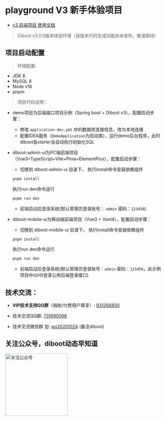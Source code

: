 # playground V3 新手体验项目
* [v3 前端项目 使用文档](https://www.diboot.com)

> Diboot v3.0.0版本体验环境（该版本代码生成功能尚未发布，敬请期待）

## 项目启动配置
> 环境配置: 
  * JDK 8
  * MySQL 8
  * Node v16
  * pnpm

> 项目代码说明：
* demo项目为后端接口项目示例（Spring boot + Diboot v3），配置启动步骤：
  * 修改 `application-dev.yml` 中的数据库连接信息，改为本地连接
  * 配置IDEA服务（`DemoApplication`为启动类），运行demo后台程序，此时diboot各starter会自动执行初始化SQL

* diboot-admin-ui为PC端前端项目（Vue3+TypeScript+Vite+Pinia+ElementPlus），配置启动步骤：
  * 切换到 diboot-admin-ui 目录下，
  执行install命令安装依赖组件
  ```cmd
  pnpm install
  ```
  执行run dev命令运行
  ```cmd
  pnpm run dev
  ```
  * 前端启动后登录系统(默认管理员登录账号： `admin` 密码：`123456`)

* diboot-mobile-ui为移动端前端项目（Vue3 + Vant4），配置启动步骤：
  * 切换到 diboot-mobile-ui 目录下，
    执行install命令安装依赖组件
  ```cmd
  pnpm install
  ```
  执行run dev命令运行
  ```cmd
  pnpm run dev
  ```
  * 前端启动后登录系统(默认管理员登录账号：`admin` 密码：`123456`，此示例项目中以H5登录公用后端登录接口) 

## 技术交流：
  * **VIP技术支持QQ群**（捐助/付费用户尊享）: [931266830]()
  
  * 技术交流QQ群: [731690096]() 
  
  * 技术交流微信群 加: [wx20201024]() (备注diboot)
  
## 关注公众号，diboot动态早知道
<img src="https://www.diboot.com/qrcode_gzh.jpg" width = "200" height = "200" alt="关注公众号" align=center />